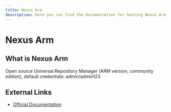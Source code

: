 ```yaml
---
title: Nexus Arm
description: Here you can find the documentation for hosting Nexus Arm with Coolify.
---
```


# Nexus Arm

## What is Nexus Arm

Open source Universal Repository Manager (ARM version, community edition), default credentials: admin/admin123

## External Links

- [Official Documentation](https://help.sonatype.com/en/sonatype-nexus-repository.html?utm_source=coolify.io)

